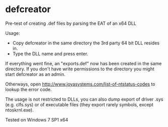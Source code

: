 # defcreator
Pre-test of creating .def files by parsing the EAT of an x64 DLL

Usage:
- Copy defcreator in the same directory the 3rd party 64 bit DLL resides in.
- Type the DLL name and press enter.

If everything went fine, an "exports.def" now has been created in the same directory.
If you don't have write permissions to the directory you might start defcreator as an admin.

Otherways, open http://www.joyasystems.com/list-of-ntstatus-codes to lookup the error code.

The usage is not restricted to DLLs, you can also dump export of driver .sys (e.g. clfs.sys)
or of executable files (they export rarely symbols, except ntoskrnl.exe).

Tested on Windows 7 SP1 x64